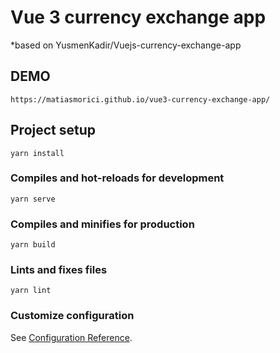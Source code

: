 # Vue 3 currency exchange app 
*based on YusmenKadir/Vuejs-currency-exchange-app

## DEMO
```
https://matiasmorici.github.io/vue3-currency-exchange-app/
```

## Project setup
```
yarn install
```

### Compiles and hot-reloads for development
```
yarn serve
```

### Compiles and minifies for production
```
yarn build
```

### Lints and fixes files
```
yarn lint
```

### Customize configuration
See [Configuration Reference](https://cli.vuejs.org/config/).
